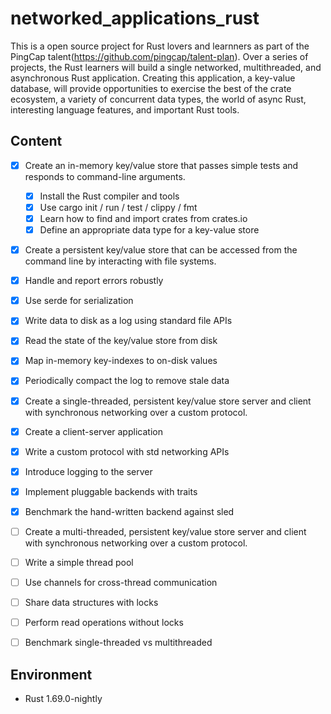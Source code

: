 # networked_applications_rust
This is a open source project for Rust lovers and learnners as part of the PingCap talent(https://github.com/pingcap/talent-plan). Over a series of projects, the Rust learners will  build a single networked, multithreaded, and asynchronous Rust application. Creating this application, a key-value database, will provide opportunities to exercise the best of the crate ecosystem, a variety of concurrent data types, the world of async Rust, interesting language features, and important Rust tools.

## Content

- [x] Create an in-memory key/value store that passes simple tests and responds to command-line arguments.
  - [x] Install the Rust compiler and tools
  - [x] Use cargo init / run / test / clippy / fmt
  - [x] Learn how to find and import crates from crates.io
  - [x] Define an appropriate data type for a key-value store
- [x] Create a persistent key/value store that can be accessed from the command line by interacting with file systems.
-  [x] Handle and report errors robustly
-  [x] Use serde for serialization
-  [x] Write data to disk as a log using standard file APIs
-  [x] Read the state of the key/value store from disk
-  [x] Map in-memory key-indexes to on-disk values
-  [x] Periodically compact the log to remove stale data
  
- [x] Create a single-threaded, persistent key/value store server and client with synchronous networking over a custom protocol.
-  [x] Create a client-server application
-  [x] Write a custom protocol with std networking APIs
-  [x] Introduce logging to the server
-  [x] Implement pluggable backends with traits
-  [x] Benchmark the hand-written backend against sled

-[ ] Create a multi-threaded, persistent key/value store server and client with synchronous networking over a custom protocol.
-  [ ] Write a simple thread pool
-  [ ] Use channels for cross-thread communication
-  [ ] Share data structures with locks
-  [ ] Perform read operations without locks
-  [ ] Benchmark single-threaded vs multithreaded

## Environment

- Rust 1.69.0-nightly


